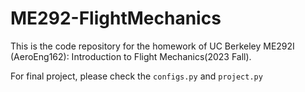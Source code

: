 # ME292-FlightMechanics
This is the code repository for the homework of UC Berkeley ME292I (AeroEng162): Introduction to Flight Mechanics(2023 Fall).

For final project, please check the <code>configs.py</code> and <code>project.py</code>
